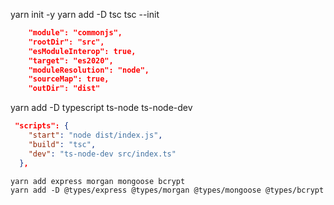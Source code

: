 yarn init -y
yarn add -D tsc
tsc --init

```tsconfig.json
    "module": "commonjs",
    "rootDir": "src",
    "esModuleInterop": true,
    "target": "es2020",
    "moduleResolution": "node",
    "sourceMap": true,
    "outDir": "dist"
```

yarn add -D typescript ts-node ts-node-dev

```package.json
 "scripts": {
    "start": "node dist/index.js",
    "build": "tsc",
    "dev": "ts-node-dev src/index.ts"
  },
```

```
yarn add express morgan mongoose bcrypt
yarn add -D @types/express @types/morgan @types/mongoose @types/bcrypt
```
